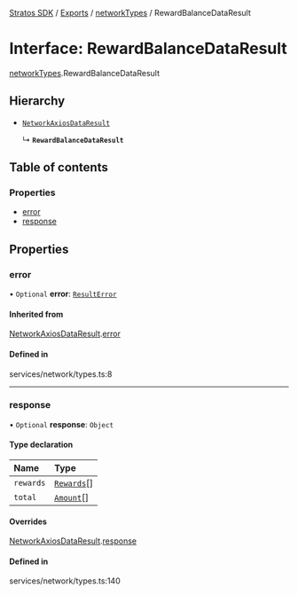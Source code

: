 [Stratos SDK](../README.md) / [Exports](../modules.md) / [networkTypes](../modules/networkTypes.md) / RewardBalanceDataResult

# Interface: RewardBalanceDataResult

[networkTypes](../modules/networkTypes.md).RewardBalanceDataResult

## Hierarchy

- [`NetworkAxiosDataResult`](networkTypes.NetworkAxiosDataResult.md)

  ↳ **`RewardBalanceDataResult`**

## Table of contents

### Properties

- [error](networkTypes.RewardBalanceDataResult.md#error)
- [response](networkTypes.RewardBalanceDataResult.md#response)

## Properties

### error

• `Optional` **error**: [`ResultError`](networkTypes.ResultError.md)

#### Inherited from

[NetworkAxiosDataResult](networkTypes.NetworkAxiosDataResult.md).[error](networkTypes.NetworkAxiosDataResult.md#error)

#### Defined in

services/network/types.ts:8

___

### response

• `Optional` **response**: `Object`

#### Type declaration

| Name | Type |
| :------ | :------ |
| `rewards` | [`Rewards`](networkTypes.Rewards.md)[] |
| `total` | [`Amount`](networkTypes.Amount.md)[] |

#### Overrides

[NetworkAxiosDataResult](networkTypes.NetworkAxiosDataResult.md).[response](networkTypes.NetworkAxiosDataResult.md#response)

#### Defined in

services/network/types.ts:140
